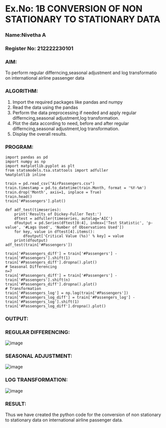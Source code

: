 # Ex.No: 1B CONVERSION OF NON STATIONARY TO STATIONARY DATA

### Name:Nivetha A
### Register No: 212222230101

### AIM:
To perform regular differncing,seasonal adjustment and log transformatio on international airline passenger data
### ALGORITHM:
1. Import the required packages like pandas and numpy
2. Read the data using the pandas
3. Perform the data preprocessing if needed and apply regular differncing,seasonal adjustment,log transformation.
4. Plot the data according to need, before and after regular differncing,seasonal adjustment,log transformation.
5. Display the overall results.
### PROGRAM:
```
import pandas as pd
import numpy as np
import matplotlib.pyplot as plt
from statsmodels.tsa.stattools import adfuller
%matplotlib inline

train = pd.read_csv("AirPassengers.csv")
train.timestamp = pd.to_datetime(train.Month, format = '%Y-%m')
train.drop('Month', axis=1, inplace = True)
train.head()
train['#Passengers'].plot()

def adf_test(timeseries):
    print('Results of Dickey-Fuller Test:')
    dftest = adfuller(timeseries, autolag='AIC')
    dfoutput = pd.Series(dftest[0:4], index=['Test Statistic', 'p-value', '#Lags Used', 'Number of Observations Used'])
    for key, value in dftest[4].items():
        dfoutput['Critical Value (%s)' % key] = value
    print(dfoutput)
adf_test(train['#Passengers'])

train['#Passengers_diff'] = train['#Passengers'] - train['#Passengers'].shift(1)
train['#Passengers_diff'].dropna().plot()
# Seasonal Differencing
n=7
train['#Passengers_diff'] = train['#Passengers'] - train['#Passengers'].shift(n)
train['#Passengers_diff'].dropna().plot()
# Transformation
train['#Passengers_log'] = np.log(train['#Passengers'])
train['#Passengers_log_diff'] = train['#Passengers_log'] - train['#Passengers_log'].shift(1)
train['#Passengers_log_diff'].dropna().plot()
```

### OUTPUT:

### REGULAR DIFFERENCING:
![image](https://github.com/user-attachments/assets/5adb711c-fed8-47f9-8734-08d7aed40d3b)


### SEASONAL ADJUSTMENT:
![image](https://github.com/user-attachments/assets/4c7d73c2-e1d3-4fd5-8d5c-aceb91490ef7)


### LOG TRANSFORMATION:

![image](https://github.com/user-attachments/assets/c05b0246-e203-4888-a127-a61bd1d8ca93)



### RESULT:
Thus we have created the python code for the conversion of non stationary to stationary data on international airline passenger
data.
